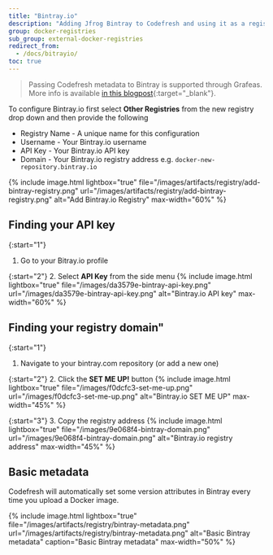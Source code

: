 ```yaml
---
title: "Bintray.io"
description: "Adding Jfrog Bintray to Codefresh and using it as a registry."
group: docker-registries
sub_group: external-docker-registries
redirect_from:
  - /docs/bitrayio/
toc: true
---
```




>Passing Codefresh metadata to Bintray is supported through Grafeas. More info is available [in this blogpost](https://codefresh.io/blog/write-this-down-grafeas/){:target="_blank"}.


To configure Bintray.io first select **Other Registries** from the new registry drop down and then provide the following

* Registry Name - A unique name for this configuration
* Username - Your Bintray.io username
* API Key - Your Bintray.io API key
* Domain - Your Bintray.io registry address e.g. `docker-new-repository.bintray.io`

{% include image.html lightbox="true" file="/images/artifacts/registry/add-bintray-registry.png" url="/images/artifacts/registry/add-bintray-registry.png" alt="Add Bintray.io Registry" max-width="60%" %}

## Finding your API key

{:start="1"}
1. Go to your Bitray.io profile

{:start="2"}
2. Select **API Key** from the side menu
{% include image.html lightbox="true" file="/images/da3579e-bintray-api-key.png" url="/images/da3579e-bintray-api-key.png" alt="Bintray.io API key" max-width="60%" %}

## Finding your registry domain"

{:start="1"}
1. Navigate to your bintray.com repository (or add a new one)

{:start="2"}
2. Click the **SET ME UP!** button
{% include image.html lightbox="true" file="/images/f0dcfc3-set-me-up.png" url="/images/f0dcfc3-set-me-up.png" alt="Bintray.io SET ME UP" max-width="45%" %}

{:start="3"}
3. Copy the registry address
{% include image.html lightbox="true" file="/images/9e068f4-bintray-domain.png" url="/images/9e068f4-bintray-domain.png" alt="Bintray.io registry address" max-width="45%" %}

## Basic metadata

Codefresh will automatically set some version attributes in Bintray every time you upload a Docker image.

{% 
	include image.html lightbox="true" 
	file="/images/artifacts/registry/bintray-metadata.png" 
	url="/images/artifacts/registry/bintray-metadata.png" 
	alt="Basic Bintray metadata" 
	caption="Basic Bintray metadata" 
	max-width="50%" 
	%}

